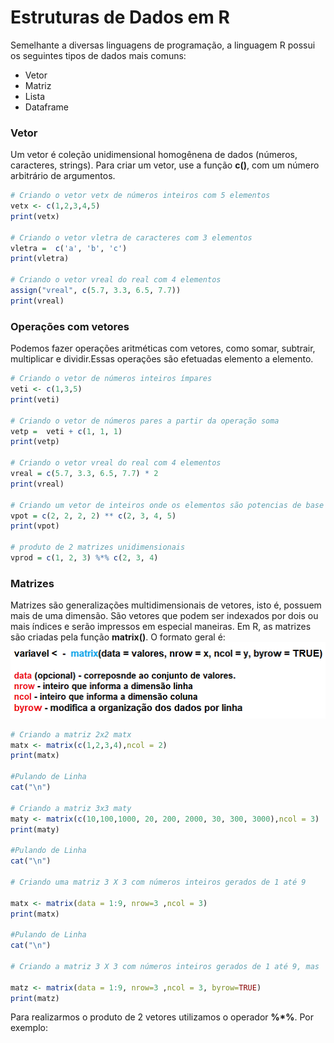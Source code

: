 # Estruturas de Dados em R

Semelhante a diversas linguagens de programação, a linguagem R possui os seguintes tipos de dados mais comuns:
+ Vetor
+ Matriz
+ Lista 
+ Dataframe

### <b>Vetor</b>

Um vetor é coleção unidimensional homogênena de dados (números, caracteres, strings). Para criar um vetor, use a função **c()**, com um número arbitrário de argumentos.

``` R runnable
# Criando o vetor vetx de números inteiros com 5 elementos
vetx <- c(1,2,3,4,5)
print(vetx)

# Criando o vetor vletra de caracteres com 3 elementos
vletra =  c('a', 'b', 'c')
print(vletra)

# Criando o vetor vreal do real com 4 elementos
assign("vreal", c(5.7, 3.3, 6.5, 7.7))
print(vreal)
```
### <b>Operações com vetores</b>
Podemos fazer operações aritméticas com vetores, como somar, subtrair, multiplicar e dividir.Essas operações são efetuadas elemento a elemento.
``` R runnable
# Criando o vetor de números inteiros ímpares
veti <- c(1,3,5)
print(veti)

# Criando o vetor de números pares a partir da operação soma
vetp =  veti + c(1, 1, 1)
print(vetp)

# Criando o vetor vreal do real com 4 elementos
vreal = c(5.7, 3.3, 6.5, 7.7) * 2
print(vreal)

# Criando um vetor de inteiros onde os elementos são potencias de base 2
vpot = c(2, 2, 2, 2) ** c(2, 3, 4, 5)
print(vpot)

# produto de 2 matrizes unidimensionais
vprod = c(1, 2, 3) %*% c(2, 3, 4)

```
### <b>Matrizes</b>

Matrizes são generalizações multidimensionais de vetores, isto é, possuem mais de uma dimensão. São vetores que podem ser indexados por dois ou mais índices e serão impressos em especial maneiras. Em R, as matrizes são criadas pela função **matrix()**. O formato geral é:<br>
                      ![excecao](/markdowns/imagens/matrix.png)


``` R runnable
# Criando a matriz 2x2 matx 
matx <- matrix(c(1,2,3,4),ncol = 2)
print(matx)

#Pulando de Linha 
cat("\n")

# Criando a matriz 3x3 maty
maty <- matrix(c(10,100,1000, 20, 200, 2000, 30, 300, 3000),ncol = 3)
print(maty)

#Pulando de Linha 
cat("\n")

# Criando uma matriz 3 X 3 com números inteiros gerados de 1 até 9 

matx <- matrix(data = 1:9, nrow=3 ,ncol = 3)
print(matx) 

#Pulando de Linha 
cat("\n")

# Criando a matriz 3 X 3 com números inteiros gerados de 1 até 9, mas  organizados por linha  (byrow)

matz <- matrix(data = 1:9, nrow=3 ,ncol = 3, byrow=TRUE)
print(matz) 

```

Para realizarmos o produto de 2 vetores utilizamos o operador **%*%**. Por exemplo:


